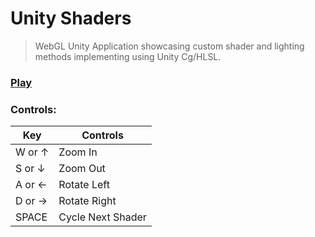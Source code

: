 # **Unity Shaders**

> WebGL Unity Application showcasing custom shader and lighting methods implementing using Unity Cg/HLSL.

### [Play](https://github.com/sunghogo/Unity-Shaders-WebGL)

### Controls:

| Key    | Controls          |
| ------ | ----------------- |
| W or ↑ | Zoom In           |
| S or ↓ | Zoom Out          |
| A or ← | Rotate Left       |
| D or → | Rotate Right      |
| SPACE  | Cycle Next Shader |
